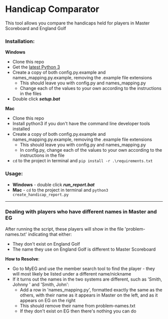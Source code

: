 # Handicap Comparator

This tool allows you compare the handicaps held for players in Master Scoreboard and England Golf

### Installation:
**Windows**
- Clone this repo
- Get the [latest Python 3](https://apps.microsoft.com/store/detail/python-310/9PJPW5LDXLZ5)
- Create a copy of both config.py.example and names_mapping.py.example, removing the .example file extensions
  - This should leave you with config.py and names_mapping.py
  - Change each of the values to your own according to the instructions in the files
- Double click ***setup.bat***

**Mac**
- Clone this repo
- Install python3 if you don't have the command line developer tools installed
- Create a copy of both config.py.example and names_mapping.py.example, removing the .example file extensions
  - This should leave you with config.py and names_mapping.py
  - In config.py, change each of the values to your own according to the instructions in the file
- `cd` to the project in terminal and `pip install -r .\requirements.txt`

### Usage:
- **Windows** - double click ***run_report.bat***
- **Mac** - `cd` to the project in terminal and `python3 create_handicap_report.py`

---

### Dealing with players who have different names in Master and EG

After running the script, these players will show in the file 'problem-names.txt' indicating that either:
- They don't exist on England Golf
- The name they use on England Golf is different to Master Scoreboard

**How to Resolve**:
- Go to MyEG and use the member search tool to find the player - they will most likely be listed under a different name/nickname
- If it turns out the names in the two systems are different, such as 'Smith, Johnny ' and 'Smith, John':
  - Add a row in 'names_mapping.py', formatted exactly the same as the others, with their name as it appears in Master on the left, and as it appears on EG on the right
  - This should remove their name from problem-names.txt
  - If they don't exist on EG then there's nothing you can do
